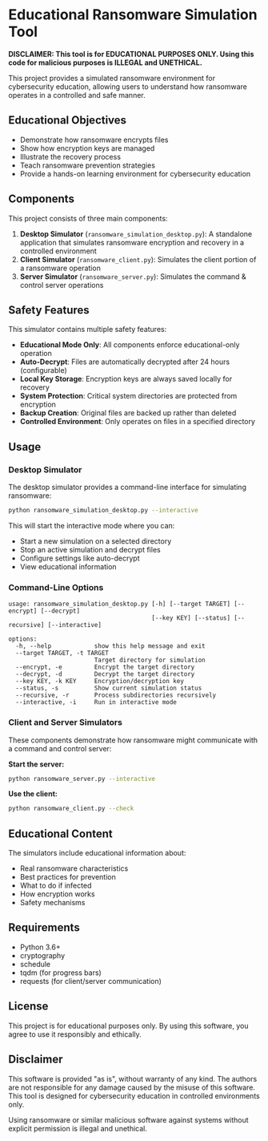 # Educational Ransomware Simulation Tool

**DISCLAIMER: This tool is for EDUCATIONAL PURPOSES ONLY. Using this code for malicious purposes is ILLEGAL and UNETHICAL.**

This project provides a simulated ransomware environment for cybersecurity education, allowing users to understand how ransomware operates in a controlled and safe manner.

## Educational Objectives

- Demonstrate how ransomware encrypts files
- Show how encryption keys are managed
- Illustrate the recovery process
- Teach ransomware prevention strategies
- Provide a hands-on learning environment for cybersecurity education

## Components

This project consists of three main components:

1. **Desktop Simulator** (`ransomware_simulation_desktop.py`): A standalone application that simulates ransomware encryption and recovery in a controlled environment
2. **Client Simulator** (`ransomware_client.py`): Simulates the client portion of a ransomware operation
3. **Server Simulator** (`ransomware_server.py`): Simulates the command & control server operations

## Safety Features

This simulator contains multiple safety features:

- **Educational Mode Only**: All components enforce educational-only operation
- **Auto-Decrypt**: Files are automatically decrypted after 24 hours (configurable)
- **Local Key Storage**: Encryption keys are always saved locally for recovery
- **System Protection**: Critical system directories are protected from encryption
- **Backup Creation**: Original files are backed up rather than deleted
- **Controlled Environment**: Only operates on files in a specified directory

## Usage

### Desktop Simulator

The desktop simulator provides a command-line interface for simulating ransomware:

```bash
python ransomware_simulation_desktop.py --interactive
```

This will start the interactive mode where you can:
- Start a new simulation on a selected directory
- Stop an active simulation and decrypt files
- Configure settings like auto-decrypt
- View educational information

### Command-Line Options

```
usage: ransomware_simulation_desktop.py [-h] [--target TARGET] [--encrypt] [--decrypt]
                                        [--key KEY] [--status] [--recursive] [--interactive]

options:
  -h, --help            show this help message and exit
  --target TARGET, -t TARGET
                        Target directory for simulation
  --encrypt, -e         Encrypt the target directory
  --decrypt, -d         Decrypt the target directory
  --key KEY, -k KEY     Encryption/decryption key
  --status, -s          Show current simulation status
  --recursive, -r       Process subdirectories recursively
  --interactive, -i     Run in interactive mode
```

### Client and Server Simulators

These components demonstrate how ransomware might communicate with a command and control server:

**Start the server:**
```bash
python ransomware_server.py --interactive
```

**Use the client:**
```bash
python ransomware_client.py --check
```

## Educational Content

The simulators include educational information about:

- Real ransomware characteristics
- Best practices for prevention
- What to do if infected
- How encryption works
- Safety mechanisms

## Requirements

- Python 3.6+
- cryptography
- schedule
- tqdm (for progress bars)
- requests (for client/server communication)

## License

This project is for educational purposes only. By using this software, you agree to use it responsibly and ethically.

## Disclaimer

This software is provided "as is", without warranty of any kind. The authors are not responsible for any damage caused by the misuse of this software. This tool is designed for cybersecurity education in controlled environments only.

Using ransomware or similar malicious software against systems without explicit permission is illegal and unethical.